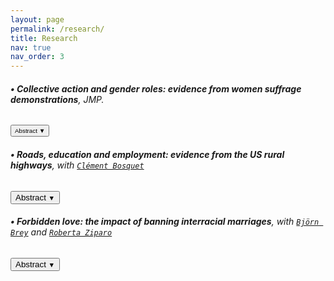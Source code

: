 ```yaml
---
layout: page
permalink: /research/
title: Research
nav: true
nav_order: 3
---
```

###### **• Collective action and gender roles: evidence from women suffrage demonstrations**, JMP.
<button onclick="toggleAbstract('abstract1')" style="padding: 2px 5px; font-size: 0.7em;">Abstract <span class="arrow" style="font-size: inherit;">▼</span></button>
<div id="abstract1" style="display: none;">
    <p><p align="justify"> Can collective action drive transformations in social roles and attitudes? I study the effect of local exposure to women’s suffrage protests in the early 20th century in the US on different indicators of gender role. Enfranchisement was anticipated to enhance women’s awareness, leading to a critical reevaluation of more traditional family structures, according to suffrage movement leaders. This study investigates whether raising awareness about one’s rights, alongside obtaining them, can foster social transformations. I study cross-county marches organized between 1912 and 1914 by some suffragettes to ask women’s right to vote. I build a novel historical database using local newspaper archives to map the itinerary of the marches. Then, using individual-level data from US censuses (1880-1930), I compare individual outcomes in localities along the suffragettes’ paths with those along other roads in the same state, both before and after the marches. Results suggest that exposure to suffragette demonstrations led to significant changes in the lives of young women, including (i) residing alone, without the presence of parents or a spouse and, (ii) having fewer children and delaying the birth of their first child. Additionally, evidence from newspaper coverage suggests that women were likely exposed to suffragette ideas beyond the marches due to the relative growing interest in the topic in the towns treated in the following years, as evidenced by newspaper mentions of suffrage-related activities.  </p></p>
</div>

###### **• Roads, education and employment: evidence from the US rural highways**, with [`Clément Bosquet`](https://sites.google.com/site/clementbosquet/)

<button onclick="toggleAbstract('abstract2')">Abstract <span class="arrow" style="font-size: 0.8em;">▼</span></button>
<div id="abstract2" style="display: none;">
    <p><p align="justify"> We study education and employment responses of teenagers to changes in local economic opportunities driven by transport infrastructure improvement. We exploit the timeline of the US highways construction in the mid-20th century to measure how rural individuals aged 14 and 15—the legal working age—respond to new economic opportunities triggered by highway connectivity. We combine US Census data from 1940 to 1970 with historical records on highway locations and opening  times, and employ an established instrumental variable to account for the non-random placement of highways. Preliminary results suggest that road connectivity increases participation in the labor market. This is driven by young boys starting to work as (unpaid family) farm laborers in the agricultural sector, which has declined at a slower rate in connected counties. Further investigations indicate that, although highways do not affect school enrollment, early employment in agriculture, implying long working hours, is negatively correlated with teenagers’ education level. Looking at 24- and 25-years old men, we show that these effects of an early connection to the highway network seem to persist after 10 years.</p> </p>
</div>

###### **• Forbidden love: the impact of banning interracial marriages**, with [`Björn Brey`](https://sites.google.com/view/bjoernbrey/home) and [`Roberta Ziparo`](https://sites.google.com/site/rziparo/)

<button onclick="toggleAbstract('abstract3')">Abstract <span class="arrow" style="font-size: 0.8em;">▼</span></button>
<div id="abstract3" style="display: none;">
    <p><p align="justify"> The majority of US states enacted miscegenation laws (racial mixing) at varying points during the 19th and 20th century. These laws made interracial marriages “prohibited and void”’ making them a cornerstone policy of segregation. Exploiting variations in introduction and coverage across states, we study how these laws shaped family structures and reinforced differences in economic outcomes across racial groups. To do so, we combined information on statelevel miscegenation laws with longitudinal data from the US censuses (1850- 1940). Preliminary results suggest that the implementation of miscegenation laws changed the composition of marriages and increased out-of-state migration of Black Americans. In addition, the codification of race was essential to the enforcement of interracial marriage prohibitions, which led to the introduction of blood purity rules. In line with this, we find that racial identity changes of initially Black Americans, a non-negligible phenomenon, declined when miscegenation laws were introduced. Further preliminary explorations suggest that the laws also had an impact on keeping an exploitative economic model in place.</p></p>
</div>


<script>
function toggleAbstract(abstractId) {
    var abstract = document.getElementById(abstractId);
    var arrow = abstract.previousElementSibling.querySelector('.arrow');
    if (abstract.style.display === "none") {
        abstract.style.display = "block";
        arrow.innerHTML = "▲"; // Change to up arrow when visible
    } else {
        abstract.style.display = "none";
        arrow.innerHTML = "▼"; // Change back to down arrow when hidden
    }
}
</script>
